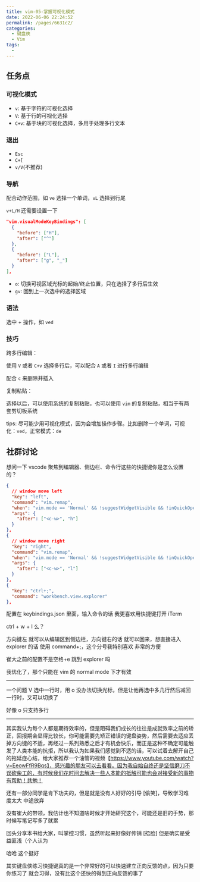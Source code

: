 ```yaml
---
title: vim-05-掌握可视化模式
date: 2022-06-06 22:24:52
permalink: /pages/6631c2/
categories:
  - 键盘侠
  - Vim
tags:
  -
---
```

## 任务点

### 可视化模式

- `v`: 基于字符的可视化选择
- `V`: 基于行的可视化选择
- `C+v`: 基于块的可视化选择，多用于处理多行文本

### 退出

- `Esc`
- `C+[`
- `v/V`(不推荐)

### 导航

配合动作范围，如 `ve` 选择一个单词，`vL` 选择到行尾

`v+L/H` 还需要设置一下

```json
"vim.visualModeKeyBindings": [
  {
    "before": ["H"],
    "after": ["^"]
  },
  {
    "before": ["L"],
    "after": ["g", "_"]
  }
],
```

- `o`: 切换可视区域光标的起始/终止位置，只在选择了多行后生效
- `gv`: 回到上一次选中的选择区域

### 语法

选中 + 操作，如 `ved`

### 技巧

跨多行编辑：

使用 `V` 或者 `C+v` 选择多行后，可以配合 `A` 或者 `I` 进行多行编辑

配合 `c` 来删除并插入

复制粘贴：

选择以后，可以使用系统的复制粘贴，也可以使用 `vim` 的复制粘贴，相当于有两套剪切板系统

tips: 尽可能少用可视化模式，因为会增加操作步骤。比如删除一个单词，可视化：`ved`，正常模式：`de`

## 社群讨论

想问一下 vscode 聚焦到编辑器、侧边栏、命令行这些的快捷键你是怎么设置的？

```json
{
  // window move left
  "key": "left",
  "command": "vim.remap",
  "when": "vim.mode == 'Normal' && !suggestWidgetVisible && !inQuickOpen && !panelFocus",
  "args": {
    "after": ["<c-w>", "h"]
  }
},
{
  // window move right
  "key": "right",
  "command": "vim.remap",
  "when": "vim.mode == 'Normal' && !suggestWidgetVisible && !inQuickOpen",
  "args": {
    "after": ["<c-w>", "l"]
  }
},
{
  "key": "ctrl+;",
  "command": "workbench.view.explorer"
},
```

配置在 keybindings.json 里面，输入命令的话 我更喜欢用快捷键打开 iTerm

ctrl + w + l 么？

方向键左 就可以从编辑区到侧边栏，方向键右的话 就可以回来，想直接进入 explorer 的话 使用 command+;，这个分号我特别喜欢 非常的方便

崔大之前的配置不是空格+e 跳到 explorer 吗

我优化了，那个只能在 vim 的 normal mode 下才有效

<hr />

一个问题 V 选中一行时，用 o 没办法切换光标，但是让他再选中多几行然后减回一行时，又可以切换了

好像 o 只支持多行

<hr />

其实我认为每个人都是期待效率的，但是阻碍我们成长的往往是成就效率之前的矫正，回报期会显得比较长，你可能需要先矫正错误的键盘姿势，然后需要去适应丢掉方向键的不适，再经过一系列熟悉之后才有机会快乐，而正是这种不确定可能触发了人类本能的抗拒，所以我认为如果我们感觉到不适的话，可以试着去解开自己的拖延症心结，给大家推荐一个油管的视频【https://www.youtube.com/watch?v=EeowFfR9Bqs】，感兴趣的朋友可以去看看。因为我自始自终还是坚信磨刀不误砍柴工的，有时候我们花时间去解决一些人本能的抵触可能也会对接受新的事物有帮助！共勉！

还有一部分同学是肯下功夫的，但是就是没有人好好的引导 [偷笑]，导致学习难度太大 中途放弃

没有崔大的带领，我估计也不知道啥时候才开始研究这个，可能还是旧的手势，那时候写笔记写多了就累

回头分享本书给大家，叫掌控习惯，虽然听起来好像好传销 [捂脸] 但是确实是受益匪浅（个人认为

哈哈 这个挺好

其实键盘侠练习快捷键真的是一个非常好的可以快速建立正向反馈的点，因为只要你练习了 就会习得，没有比这个还快的得到正向反馈的事了

